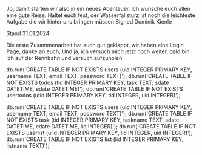 Jo, damit starten wir also in ein neues Abenteuer. Ich wünsche euch allen eine gute Reise.
Haltet euch fest, der Wasserfallsturz ist noch die leichteste Aufgabe die wir hinter uns bringen müssen
Signed Dominik Kienle

Stand 31.01.2024

Die erste Zusammenarbeit hat auch gut geklappt, wir haben eine Login Page, danke an euch,
Und ja, ich versuch mich jetzt noch weiter, bald bin ich auf der Rennbahn und versuch aufzuholen



db.run('CREATE TABLE IF NOT EXISTS users (uid INTEGER PRIMARY KEY, username TEXT, email TEXT, password TEXT)');
db.run('CREATE TABLE IF NOT EXISTS todos (tid INTEGER PRIMARY KEY, task TEXT, sdate DATETIME, edate DATETIME)');
db.run('CREATE TABLE IF NOT EXISTS usertodos (utid INTEGER PRIMARY KEY, tid INTEGER, uid INTEGER)');




db.run('CREATE TABLE IF NOT EXISTS users (uid INTEGER PRIMARY KEY, username TEXT, email TEXT, password TEXT)');
db.run('CREATE TABLE IF NOT EXISTS task (tid INTEGER PRIMARY KEY, taskname TEXT, sdate DATETIME, edate DATETIME, lid INTEGER)');
db.run('CREATE TABLE IF NOT EXISTS userlist (ulid INTEGER PRIMARY KEY, lid INTEGER, uid INTEGER)');
db.run('CREATE TABLE IF NOT EXISTS list (lid INTEGER PRIMARY KEY, listname TEXT)');
